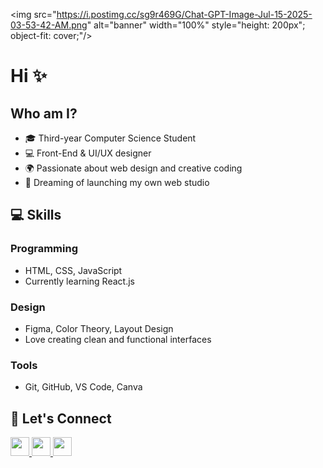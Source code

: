 <img src="https://i.postimg.cc/sg9r469G/Chat-GPT-Image-Jul-15-2025-03-53-42-AM.png" alt="banner" width="100%" style="height: 200px"; object-fit: cover;"/>


# Hi ✨

## Who am I?

- 🎓 Third-year Computer Science Student  
- 💻 Front-End & UI/UX designer  
- 🌍 Passionate about web design and creative coding  
- 📌 Dreaming of launching my own web studio

## 💻 Skills

### Programming
- HTML, CSS, JavaScript  
- Currently learning React.js  

### Design
- Figma, Color Theory, Layout Design  
- Love creating clean and functional interfaces

### Tools
- Git, GitHub, VS Code, Canva

## 📌 Let's Connect

<p align="left">
  <a href="https://www.linkedin.com/in/nehal-reda-a4137a31b/" target="_blank">
    <img src="https://img.shields.io/badge/LinkedIn-blue?logo=linkedin&logoColor=white" height="30px"/ >
  </a>
  <a href="https://www.behance.net/nehalreda25" target="_blank">
    <img src="https://img.shields.io/badge/Behance-0057FF?logo=behance&logoColor=white" height="30px"/>
  </a>
  <a href="mailto:nehalreda14@gmail.com">
    <img src="https://img.shields.io/badge/Email-d14836?logo=gmail&logoColor=white" height="30px" />
  </a>
</p>
